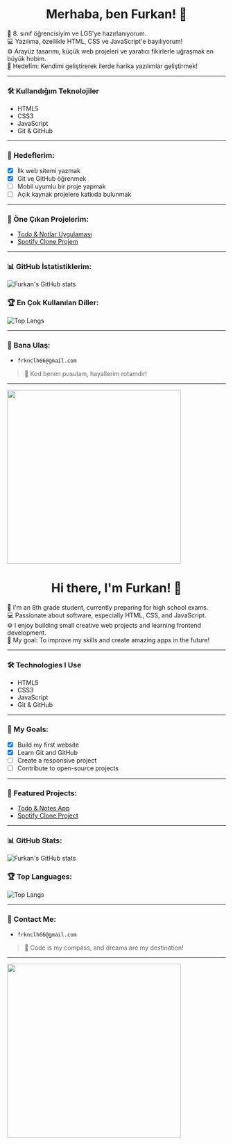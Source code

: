 <h1 align="center">Merhaba, ben Furkan! 👋</h1>

🌊 8. sınıf öğrencisiyim ve LGS'ye hazırlanıyorum.  
💻 Yazılıma, özellikle HTML, CSS ve JavaScript'e bayılıyorum!  
⚙️ Arayüz tasarımı, küçük web projeleri ve yaratıcı fikirlerle uğraşmak en büyük hobim.  
🎯 Hedefim: Kendimi geliştirerek ilerde harika yazılımlar geliştirmek!

---

### 🛠️ Kullandığım Teknolojiler
- HTML5  
- CSS3  
- JavaScript  
- Git & GitHub  

---

### 🚀 Hedeflerim:
- [x] İlk web sitemi yazmak  
- [x] Git ve GitHub öğrenmek  
- [ ] Mobil uyumlu bir proje yapmak  
- [ ] Açık kaynak projelere katkıda bulunmak  

---

### 🧭 Öne Çıkan Projelerim:
- [Todo & Notlar Uygulaması](https://github.com/Nakruf66/todo-notes-app)  
- [Spotify Clone Projem](https://github.com/Nakruf66/spotify-clone)

---

### 📊 GitHub İstatistiklerim:
![Furkan's GitHub stats](https://github-readme-stats.vercel.app/api?username=Nakruf66&show_icons=true&theme=radical)

### 🏆 En Çok Kullanılan Diller:
![Top Langs](https://github-readme-stats.vercel.app/api/top-langs/?username=Nakruf66&layout=compact&theme=radical)

---

### 💬 Bana Ulaş:
- `frknclh66@gmail.com`

> 🚢 Kod benim pusulam, hayallerim rotamdır!

---

<img src="https://media.giphy.com/media/qgQUggAC3Pfv687qPC/giphy.gif" width="400" />





<h1 align="center">Hi there, I'm Furkan! 👋</h1>

🌊 I'm an 8th grade student, currently preparing for high school exams.  
💻 Passionate about software, especially HTML, CSS, and JavaScript.  
⚙️ I enjoy building small creative web projects and learning frontend development.  
🎯 My goal: To improve my skills and create amazing apps in the future!

---

### 🛠️ Technologies I Use
- HTML5  
- CSS3  
- JavaScript  
- Git & GitHub  

---

### 🚀 My Goals:
- [x] Build my first website  
- [x] Learn Git and GitHub  
- [ ] Create a responsive project  
- [ ] Contribute to open-source projects  

---

### 🧭 Featured Projects:
- [Todo & Notes App](https://github.com/Nakruf66/todo-notes-app)  
- [Spotify Clone Project](https://github.com/Nakruf66/spotify-clone)

---

### 📊 GitHub Stats:
![Furkan's GitHub stats](https://github-readme-stats.vercel.app/api?username=Nakruf66&show_icons=true&theme=radical)

### 🏆 Top Languages:
![Top Langs](https://github-readme-stats.vercel.app/api/top-langs/?username=Nakruf66&layout=compact&theme=radical)

---

### 💬 Contact Me:
- `frknclh66@gmail.com`

> 🚢 Code is my compass, and dreams are my destination!

---

<img src="https://media.giphy.com/media/qgQUggAC3Pfv687qPC/giphy.gif" width="400" />

